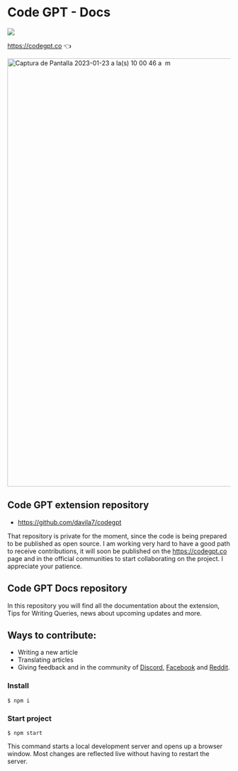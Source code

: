 # Code GPT - Docs
[![](https://dcbadge.vercel.app/api/server/E7kYzcvE)](https://discord.gg/E7kYzcvE)

https://codegpt.co 👈

<img width="966" alt="Captura de Pantalla 2023-01-23 a la(s) 10 00 46 a  m" src="https://user-images.githubusercontent.com/6216945/214072504-72e9de44-d87e-488b-8733-2d9555b8bd04.png">

## Code GPT extension repository
 
- https://github.com/davila7/codegpt

That repository is private for the moment, since the code is being prepared to be published as open source.
I am working very hard to have a good path to receive contributions, it will soon be published on the https://codegpt.co page and in the official communities to start collaborating on the project. I appreciate your patience.

## Code GPT Docs repository
In this repository you will find all the documentation about the extension, Tips for Writing Queries, news about upcoming updates and more.

## Ways to contribute:

- Writing a new article
- Translating articles
- Giving feedback and in the community of [Discord](https://discord.gg/xc5RcH5n), [Facebook](https://www.facebook.com/groups/1590127588169761) and [Reddit](https://www.reddit.com/r/CodeGPT_VSCode/).

### Install
```
$ npm i
```

### Start project

```
$ npm start
```

This command starts a local development server and opens up a browser window. Most changes are reflected live without having to restart the server.
